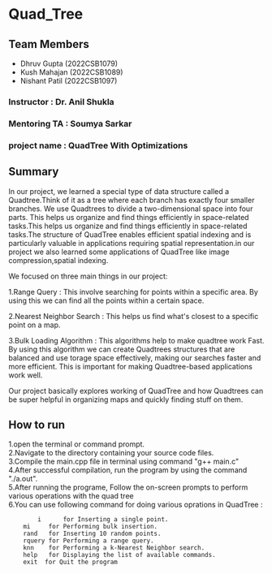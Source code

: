 # Quad_Tree

## Team Members
- Dhruv Gupta   (2022CSB1079)
- Kush Mahajan  (2022CSB1089)
- Nishant Patil (2022CSB1097)

### Instructor : Dr. Anil Shukla

### Mentoring TA : Soumya Sarkar

### project name : QuadTree With Optimizations

## Summary
   In our project, we learned a special type of data structure called a Quadtree.Think of it as a tree where each branch has exactly four smaller branches.  We use Quadtrees to divide a two-dimensional space into four parts. This helps us organize and find things efficiently in space-related tasks.This helps us organize and find things efficiently in space-related tasks.The structure of QuadTree enables efficient spatial indexing and is particularly valuable in applications requiring spatial representation.in our project we also learned some applications of QuadTree like image compression,spatial indexing.

We focused on three main things in our project:

1.Range Query : This involve searching for points within a specific area. By using this we can find all the points within a certain space.

2.Nearest Neighbor Search : This helps us find what's closest to a specific point on a map. 

3.Bulk Loading Algorithm : This algorithms help to make quadtree work Fast. By using this algorithm we can create Quadtrees structures that are balanced and use torage space effectively, making our searches faster and more efficient. This is important for making Quadtree-based applications work well.

Our project basically explores working of QuadTree and how Quadtrees can be super helpful in organizing maps and quickly finding stuff on them.

## How to run

1.open the terminal or command prompt.  
2.Navigate to the directory containing your source code files.  
3.Compile the main.cpp file in terminal using command "g++ main.c"  
4.After successful compilation, run the program by using the command "./a.out".  
5.After running the programe, Follow the on-screen prompts to perform various operations with the quad tree  
6.You can use following command for doing various oprations in QuadTree :
    
        	i      for Inserting a single point.
		mi     for Performing bulk insertion.
		rand   for Inserting 10 random points.
 		rquery for Performing a range query.
   		knn    for Performing a k-Nearest Neighbor search.
		help   for Displaying the list of available commands.	
		exit  for Quit the program
